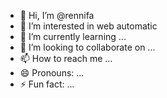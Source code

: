 - 👋 Hi, I’m @rennifa
- 👀 I’m interested in web automatic 
- 🌱 I’m currently learning ...
- 💞️ I’m looking to collaborate on ...
- 📫 How to reach me ...
- 😄 Pronouns: ...
- ⚡ Fun fact: ...

<!---
rennifa/rennifa is a ✨ special ✨ repository because its `README.md` (this file) appears on your GitHub profile.
You can click the Preview link to take a look at your changes.
--->
